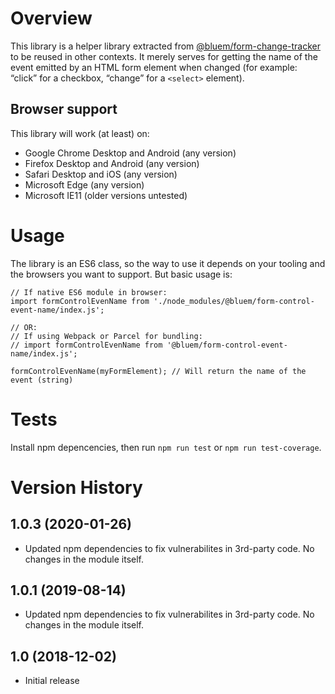 # Overview

This library is a helper library extracted from [@bluem/form-change-tracker](https://www.npmjs.com/package/@bluem/form-change-tracker) to be reused in other contexts. It merely serves for getting the name of the event emitted by an HTML form element when changed (for example: “click” for a checkbox, “change” for a `<select>` element).

## Browser support

This library will work (at least) on:

* Google Chrome Desktop and Android (any version)
* Firefox Desktop and Android (any version)
* Safari Desktop and iOS (any version)
* Microsoft Edge (any version)
* Microsoft IE11 (older versions untested)


# Usage
The library is an ES6 class, so the way to use it depends on your tooling and the browsers you want to support. But basic usage is:

    // If native ES6 module in browser:
    import formControlEvenName from './node_modules/@bluem/form-control-event-name/index.js';

    // OR:
    // If using Webpack or Parcel for bundling:
    // import formControlEvenName from '@bluem/form-control-event-name/index.js';

    formControlEvenName(myFormElement); // Will return the name of the event (string)


# Tests
Install npm depencencies, then run `npm run test` or `npm run test-coverage`.


# Version History

## 1.0.3 (2020-01-26)
- Updated npm dependencies to fix vulnerabilites in 3rd-party code. No changes in the module itself.

## 1.0.1 (2019-08-14)
- Updated npm dependencies to fix vulnerabilites in 3rd-party code. No changes in the module itself.

## 1.0 (2018-12-02)
- Initial release

